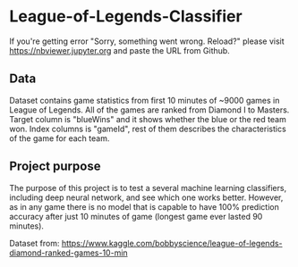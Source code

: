 # League-of-Legends-Classifier
If you're getting error "Sorry, something went wrong. Reload?" please visit https://nbviewer.jupyter.org and paste the URL from Github.

## Data
Dataset contains game statistics from first 10 minutes of ~9000 games in League of Legends. All of the games are ranked from Diamond I to Masters.
Target column is "blueWins" and it shows whether the blue or the red team won. Index columns is "gameId", rest of them describes the characteristics of the game for each team.

## Project purpose
The purpose of this project is to test a several machine learning classifiers, including deep neural network, and see which one works better.
However, as in any game there is no model that is capable to have 100% prediction accuracy after just 10 minutes of game (longest game ever lasted 90 minutes).

Dataset from: https://www.kaggle.com/bobbyscience/league-of-legends-diamond-ranked-games-10-min

